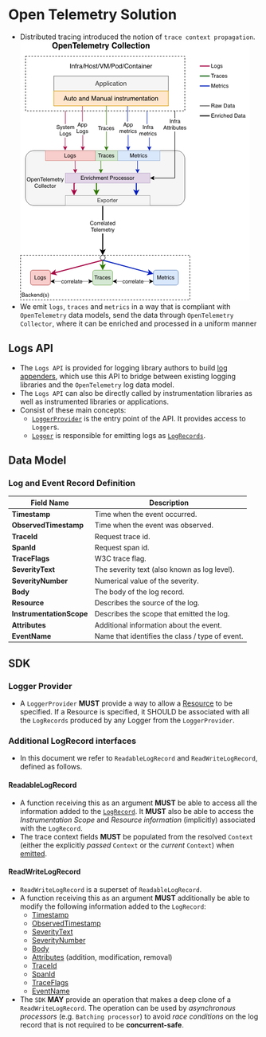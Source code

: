 # Open Telemetry Solution

- Distributed tracing introduced the notion of `trace context propagation`.
![Open Telemetry Solution](../../../images/otel_solution.png)
- We emit `logs`, `traces` and `metrics` in a way that is compliant with `OpenTelemetry` data models, send the data through `OpenTelemetry Collector`, where it can be enriched and processed in a uniform manner

## Logs API

- The `Logs API` is provided for logging library authors to build [log appenders](https://opentelemetry.io/docs/specs/otel/logs/supplementary-guidelines/#how-to-create-a-log4j-log-appender), which use this API to bridge between existing logging libraries and the `OpenTelemetry` log data model.
- The `Logs API` can also be directly called by instrumentation libraries as well as instrumented libraries or applications.
- Consist of these main concepts:
  - [`LoggerProvider`](https://opentelemetry.io/docs/specs/otel/logs/api/#loggerprovider) is the entry point of the API. It provides access to `Logger`s.
  - [`Logger`](https://opentelemetry.io/docs/specs/otel/logs/api/#logger) is responsible for emitting logs as [`LogRecords`](https://opentelemetry.io/docs/specs/otel/logs/data-model/#log-and-event-record-definition).

## Data Model

### Log and Event Record Definition

| Field Name            | Description                                   |
| ----------------------| --------------------------------------------- |
| **Timestamp**         | Time when the event occurred.                 |
| **ObservedTimestamp** | Time when the event was observed.             |
| **TraceId**           | Request trace id.                             |
| **SpanId** | Request span id. |
| **TraceFlags** | W3C trace flag. |
| **SeverityText** | The severity text (also known as log level). |
| **SeverityNumber** | Numerical value of the severity. |
| **Body** | The body of the log record. |
| **Resource** | Describes the source of the log. |
| **InstrumentationScope** | Describes the scope that emitted the log. |
| **Attributes** | Additional information about the event. |
| **EventName** | Name that identifies the class / type of event. |

## SDK

### Logger Provider

- A `LoggerProvider` **MUST** provide a way to allow a [Resource](https://opentelemetry.io/docs/specs/otel/resource/sdk/) to be specified. If a Resource is specified, it SHOULD be associated with all the `LogRecords` produced by any Logger from the `LoggerProvider`.

### Additional LogRecord interfaces

- In this document we refer to `ReadableLogRecord` and `ReadWriteLogRecord`, defined as follows.

#### ReadableLogRecord

- A function receiving this as an argument **MUST** be able to access all the information added to the [`LogRecord`](https://opentelemetry.io/docs/specs/otel/logs/data-model/#log-and-event-record-definition). It **MUST** also be able to access the *Instrumentation Scope* and *Resource information* (implicitly) associated with the `LogRecord`.
- The trace context fields **MUST** be populated from the resolved `Context` (either the explicitly *passed* `Context` or the *current* `Context`) when [emitted](https://opentelemetry.io/docs/specs/otel/logs/api/#emit-a-logrecord).

#### ReadWriteLogRecord

- `ReadWriteLogRecord` is a superset of `ReadableLogRecord`.
- A function receiving this as an argument **MUST** additionally be able to modify the following information added to the `LogRecord`:
  - [Timestamp](https://opentelemetry.io/docs/specs/otel/logs/data-model/#field-timestamp)
  - [ObservedTimestamp](https://opentelemetry.io/docs/specs/otel/logs/data-model/#field-observedtimestamp)
  - [SeverityText](https://opentelemetry.io/docs/specs/otel/logs/data-model/#field-severitytext)
  - [SeverityNumber](https://opentelemetry.io/docs/specs/otel/logs/data-model/#field-severitynumber)
  - [Body](https://opentelemetry.io/docs/specs/otel/logs/data-model/#field-body)
  - [Attributes](https://opentelemetry.io/docs/specs/otel/logs/data-model/#field-attributes) (addition, modification, removal)
  - [TraceId](https://opentelemetry.io/docs/specs/otel/logs/data-model/#field-traceid)
  - [SpanId](https://opentelemetry.io/docs/specs/otel/logs/data-model/#field-spanid)
  - [TraceFlags](https://opentelemetry.io/docs/specs/otel/logs/data-model/#field-traceflags)
  - [EventName](https://opentelemetry.io/docs/specs/otel/logs/data-model/#field-eventname)
- The `SDK` **MAY** provide an operation that makes a deep clone of a `ReadWriteLogRecord`. The operation can be used by *asynchronous processors* (e.g. `Batching processor`) to avoid *race conditions* on the log record that is not required to be **concurrent-safe**.
